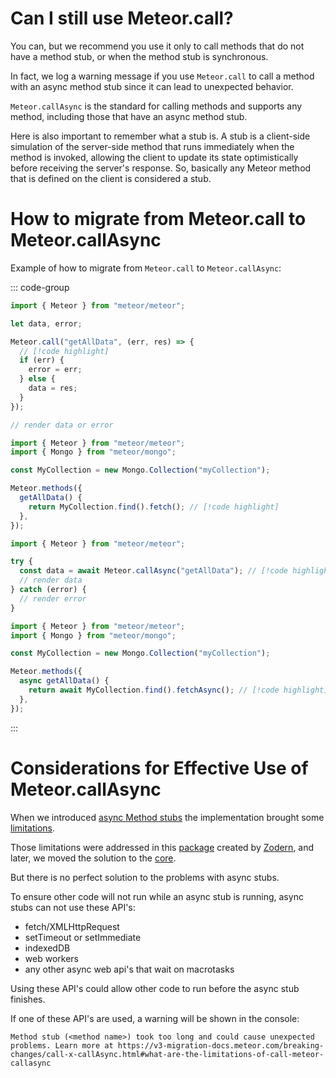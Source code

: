 # Can I still use Meteor.call?

You can, but we recommend you use it only to call methods that do not have a method stub, or when the method stub is synchronous.

In fact, we log a warning message if you use `Meteor.call` to call a method with an async method stub since it can lead to unexpected behavior.

`Meteor.callAsync` is the standard for calling methods and supports any method, including those that have an async method stub.

Here is also important to remember what a stub is. A stub is a client-side simulation of the server-side method that runs immediately when the method is invoked, allowing the client to update its state optimistically before receiving the server's response. So, basically any Meteor method that is defined on the client is considered a stub.

# How to migrate from Meteor.call to Meteor.callAsync

Example of how to migrate from `Meteor.call` to `Meteor.callAsync`:

::: code-group

```js [v2-client.jsx]
import { Meteor } from "meteor/meteor";

let data, error;

Meteor.call("getAllData", (err, res) => {
  // [!code highlight]
  if (err) {
    error = err;
  } else {
    data = res;
  }
});

// render data or error
```

```js [v2-server.js]
import { Meteor } from "meteor/meteor";
import { Mongo } from "meteor/mongo";

const MyCollection = new Mongo.Collection("myCollection");

Meteor.methods({
  getAllData() {
    return MyCollection.find().fetch(); // [!code highlight]
  },
});
```

```js [v3-client.jsx]
import { Meteor } from "meteor/meteor";

try {
  const data = await Meteor.callAsync("getAllData"); // [!code highlight]
  // render data
} catch (error) {
  // render error
}
```

```js [v3-server.js]
import { Meteor } from "meteor/meteor";
import { Mongo } from "meteor/mongo";

const MyCollection = new Mongo.Collection("myCollection");

Meteor.methods({
  async getAllData() {
    return await MyCollection.find().fetchAsync(); // [!code highlight]
  },
});
```

:::

# Considerations for Effective Use of Meteor.callAsync

When we introduced [async Method stubs](https://guide.meteor.com/2.8-migration.html#callasync) the implementation brought some [limitations](https://github.com/zodern/fix-async-stubs#:~:text=Specifically%2C%20while%20an,used%20in%20stubs).

Those limitations were addressed in this [package](https://github.com/zodern/fix-async-stubs/) created by [Zodern](https://github.com/zodern), and later, we moved the solution to the [core](https://github.com/meteor/meteor/blob/ecdfd3c610fbe5334eee024702fe0c354944f58b/packages/ddp-client/client/queueStubsHelpers.js). 

But there is no perfect solution to the problems with async stubs.

To ensure other code will not run while an async stub is running, async stubs can not use these API's:

- fetch/XMLHttpRequest
- setTimeout or setImmediate
- indexedDB
- web workers
- any other async web api's that wait on macrotasks

Using these API's could allow other code to run before the async stub finishes.

If one of these API's are used, a warning will be shown in the console:

```
Method stub (<method name>) took too long and could cause unexpected problems. Learn more at https://v3-migration-docs.meteor.com/breaking-changes/call-x-callAsync.html#what-are-the-limitations-of-call-meteor-callasync
```
